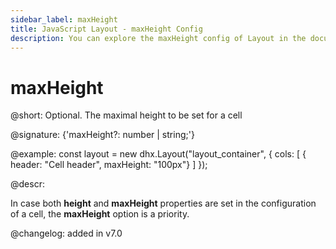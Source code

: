 ```yaml
---
sidebar_label: maxHeight
title: JavaScript Layout - maxHeight Config 
description: You can explore the maxHeight config of Layout in the documentation of the DHTMLX JavaScript UI library. Browse developer guides and API reference, try out code examples and live demos, and download a free 30-day evaluation version of DHTMLX Suite.
---
```


# maxHeight

@short: Optional. The maximal height to be set for a cell

@signature: {'maxHeight?: number | string;'}

@example:
const layout = new dhx.Layout("layout_container", {
    cols: [
        { header: "Cell header", maxHeight: "100px"}
    ]
});

@descr:

In case both **height** and **maxHeight** properties are set in the configuration of a cell, the **maxHeight** option is a priority.

@changelog: added in v7.0

[comment]: # (@relatedapi: layout/api/layout_height_config.md layout/api/layout_minheight_config.md)

[comment]: # (@related: layout/cell_configuration.md#cell-size)
